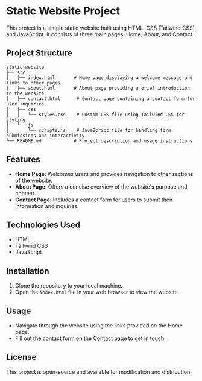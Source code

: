 # Static Website Project

This project is a simple static website built using HTML, CSS (Tailwind CSS), and JavaScript. It consists of three main pages: Home, About, and Contact.

## Project Structure

```
static-website
├── src
│   ├── index.html       # Home page displaying a welcome message and links to other pages
│   ├── about.html       # About page providing a brief introduction to the website
│   ├── contact.html      # Contact page containing a contact form for user inquiries
│   ├── css
│   │   └── styles.css    # Custom CSS file using Tailwind CSS for styling
│   └── js
│       └── scripts.js    # JavaScript file for handling form submissions and interactivity
└── README.md            # Project description and usage instructions
```

## Features

- **Home Page**: Welcomes users and provides navigation to other sections of the website.
- **About Page**: Offers a concise overview of the website's purpose and content.
- **Contact Page**: Includes a contact form for users to submit their information and inquiries.

## Technologies Used

- HTML
- Tailwind CSS
- JavaScript

## Installation

1. Clone the repository to your local machine.
2. Open the `index.html` file in your web browser to view the website.

## Usage

- Navigate through the website using the links provided on the Home page.
- Fill out the contact form on the Contact page to get in touch.

## License

This project is open-source and available for modification and distribution.